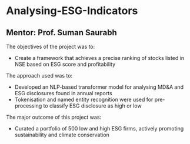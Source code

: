 # Analysing-ESG-Indicators
## Mentor: Prof. Suman Saurabh

The objectives of the project was to:
+ Create a framework that achieves a precise ranking of stocks listed in NSE based on ESG score and profitability

The approach used was to:
+ Developed an NLP-based transformer model for analysing MD&A and ESG disclosures found in annual reports
+ Tokenisation and named entity recognition were used for pre-processing to classify ESG disclosure as high or low

The major outcome of this project was:
+ Curated a portfolio of 500 low and high ESG firms, actively promoting sustainability and climate conservation
